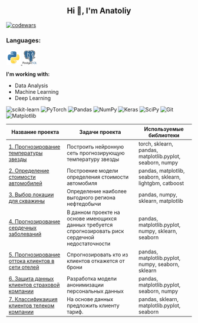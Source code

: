 <h2 align="center">Hi 👋, I'm Anatoliy</h2>


[![codewars](https://www.codewars.com/users/Kruzarun/badges/large)](https://www.codewars.com/users/Kruzarun) 

<h3 align="left">Languages:</h3>

<p align="left">   <a href="https://www.python.org" target="_blank" rel="noreferrer"> <img src="https://raw.githubusercontent.com/devicons/devicon/master/icons/python/python-original.svg" alt="python" width="40" height="40"/> </a> <a href="https://www.postgresql.org" target="_blank" rel="noreferrer"> <img src="https://raw.githubusercontent.com/devicons/devicon/master/icons/postgresql/postgresql-original-wordmark.svg" alt="postgresql" width="40" height="40"/> </a> </p>

  **I'm working with:**
 - Data Analysis
 - Machine Learning
 - Deep Learning

![scikit-learn](https://img.shields.io/badge/scikit--learn-%23F7931E.svg?style=for-the-badge&logo=scikit-learn&logoColor=white)
![PyTorch](https://img.shields.io/badge/PyTorch-%23EE4C2C.svg?style=for-the-badge&logo=PyTorch&logoColor=white)
![Pandas](https://img.shields.io/badge/pandas-%23150458.svg?style=for-the-badge&logo=pandas&logoColor=white)
![NumPy](https://img.shields.io/badge/numpy-%23013243.svg?style=for-the-badge&logo=numpy&logoColor=white)
![Keras](https://img.shields.io/badge/Keras-%23D00000.svg?style=for-the-badge&logo=Keras&logoColor=white)
![SciPy](https://img.shields.io/badge/SciPy-%230C55A5.svg?style=for-the-badge&logo=scipy&logoColor=%white)
![Git](https://img.shields.io/badge/git-%23F05033.svg?style=for-the-badge&logo=git&logoColor=white)
![Matplotlib](https://img.shields.io/badge/Matplotlib-%23#ffffff.svg?style=for-the-badge&logo=Matplotlib&logoColor=white)




<p align="left">
</p>

| Название проекта | Задачи проекта| Используемые библиотеки
| --- | --- | ---
| [1.  Прогнозирование температуры звезды](https://github.com/anatoliiashulin/Determination-of-the-temperature-of-a-star)| Построить нейронную сеть прогнозирующую температуру звезды | torch, sklearn, pandas, matplotlib.pyplot, seaborn, numpy
| [2.  Определение стоимости автомобилей](https://github.com/anatoliiashulin/Determining-the-value-of-the-car)| Построение модели определения стоимости автомобиля | pandas, matplotlib, seaborn, sklearn, lightgbm, catboost
| [3. Выбор локации для скважины](https://github.com/anatoliiashulin/Choosing-the-location-for-the-well) | Определение наиболее выгодного региона нефтедобычи | pandas, numpy, sklearn, matplotlib 
| [4. Прогнозирование сердечных заболеваний](https://github.com/anatoliiashulin/Heart-diseases-prediction) |  В данном проекте на основе имеющихся данных требуется спрогнозировать риск сердечной недостаточности| pandas, matplotlib.pyplot, numpy, sklearn, seaborn
| [5. Прогнозирование оттока клиентов в сети отелей](https://github.com/anatoliiashulin/Hotel-chain) |  Спрогнозировать кто из клиентов откажется от брони| pandas, matplotlib.pyplot, numpy, seaborn, sklearn
| [6. Защита данных клиентов страховой компании](https://github.com/anatoliiashulin/Data-protection) | Разработка модели анонимизации персональных данных| pandas, matplotlib.pyplot, seaborn, numpy
| [7. Классификаиция клиентов телеком компании](https://github.com/anatoliiashulin/Determination-of-a-promising-tariff-for-a-telecom-company) |На основе данных предложить клиенту тариф. | pandas, sklearn, matplotlib.pyplot, seaborn



